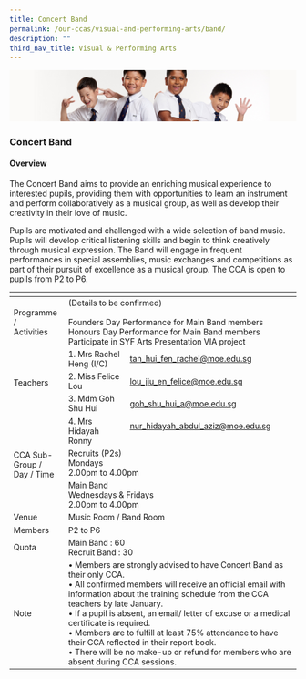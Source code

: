 ```yaml
---
title: Concert Band
permalink: /our-ccas/visual-and-performing-arts/band/
description: ""
third_nav_title: Visual & Performing Arts
---
```

![](/images/Sub-banner2.jpg)

### Concert Band

#### Overview

  

The Concert Band aims to provide an enriching musical experience to interested pupils, providing them with opportunities to learn an instrument and perform collaboratively as a musical group, as well as develop their creativity in their love of music.

  

Pupils are motivated and challenged with a wide selection of band music. Pupils will develop critical listening skills and begin to think creatively through musical expression. The Band will engage in frequent performances in special assemblies, music exchanges and competitions as part of their pursuit of excellence as a musical group. The CCA is open to pupils from P2 to P6.

<table><thead><tr><th></th><th></th><th></th></tr></thead><tbody><tr><td>Programme / <br>Activities</td><td colspan="2">(Details to be confirmed)<br><br>Founders Day Performance for Main Band members<br>Honours Day Performance for Main Band members<br>Participate in SYF Arts Presentation VIA project</td></tr><tr><td rowspan="4">Teachers<br><br><br><br></td><td>1. Mrs Rachel Heng (I/C)</td><td><a href="mailto:tan_hui_fen_rachel@moe.edu.sg">tan_hui_fen_rachel@moe.edu.sg</a><br></td></tr><tr><td>2. Miss Felice Lou</td><td><a href="mailto:lou_jiu_en_felice@moe.edu.sg">lou_jiu_en_felice@moe.edu.sg</a><br></td></tr><tr><td>3. Mdm Goh Shu Hui</td><td><a href="mailto:goh_shu_hui_a@moe.edu.sg">goh_shu_hui_a@moe.edu.sg</a><br></td></tr><tr><td>4. Mrs Hidayah Ronny</td><td><a href="mailto:nur_hidayah_abdul_aziz@moe.edu.sg">nur_hidayah_abdul_aziz@moe.edu.sg</a><br><br></td></tr><tr><td rowspan="2">CCA Sub-Group /<br>Day / Time<br><br><br><br> </td><td colspan="2">Recruits (P2s)<br>Mondays<br>2.00pm to 4.00pm</td></tr><tr><td colspan="2">Main Band<br>Wednesdays &amp; Fridays<br>2.00pm  to 4.00pm</td></tr><tr><td> Venue</td><td colspan="2">    Music Room / Band Room   </td></tr><tr><td> Members</td><td colspan="2">    P2 to P6   </td></tr><tr><td> Quota</td><td colspan="2">    Main Band : 60<br>    Recruit Band : 30   </td></tr><tr><td> Note</td><td colspan="2">• Members are strongly advised to have Concert Band as their only CCA.<br>• All confirmed members will receive an official email with information about the training schedule from the CCA teachers by late January.<br>• If a pupil is absent, an email/ letter of excuse or a medical certificate is required.<br>• Members are to fulfill at least 75% attendance to have their CCA reflected in their report book. <br>• There will be no make-up or refund for members who are absent during CCA sessions.   </td></tr></tbody></table>